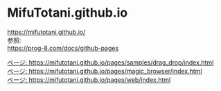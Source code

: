 # MifuTotani.github.io  
https://mifutotani.github.io/  
参照:  
https://prog-8.com/docs/github-pages


  <a href="https://mifutotani.github.io/pages/samples/drag_drop/index.html">ページ: https://mifutotani.github.io/pages/samples/drag_drop/index.html</a></br>
  <a href="https://mifutotani.github.io/pages/magic_browser/index.html">ページ: https://mifutotani.github.io/pages/magic_browser/index.html</a></br>
  <a href="https://mifutotani.github.io/pages/web/index.html">ページ: https://mifutotani.github.io/pages/web/index.html</a></br>